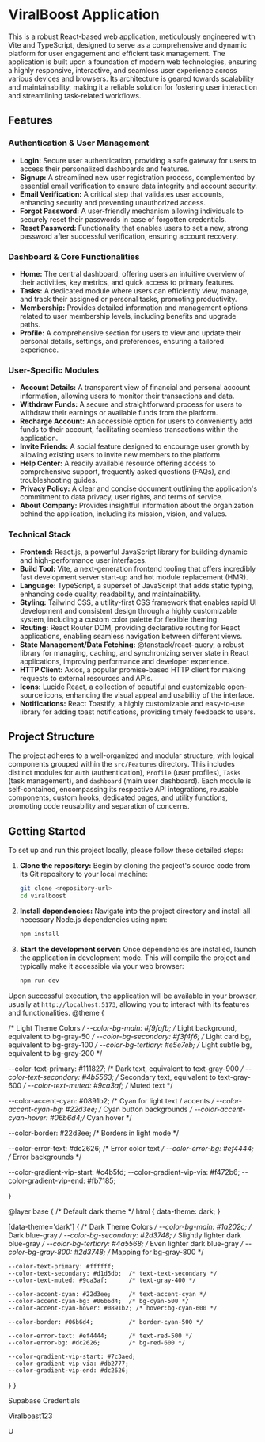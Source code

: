 # ViralBoost Application

This is a robust React-based web application, meticulously engineered with Vite and TypeScript, designed to serve as a comprehensive and dynamic platform for user engagement and efficient task management. The application is built upon a foundation of modern web technologies, ensuring a highly responsive, interactive, and seamless user experience across various devices and browsers. Its architecture is geared towards scalability and maintainability, making it a reliable solution for fostering user interaction and streamlining task-related workflows.

## Features

### Authentication & User Management
- **Login:** Secure user authentication, providing a safe gateway for users to access their personalized dashboards and features.
- **Signup:** A streamlined new user registration process, complemented by essential email verification to ensure data integrity and account security.
- **Email Verification:** A critical step that validates user accounts, enhancing security and preventing unauthorized access.
- **Forgot Password:** A user-friendly mechanism allowing individuals to securely reset their passwords in case of forgotten credentials.
- **Reset Password:** Functionality that enables users to set a new, strong password after successful verification, ensuring account recovery.

### Dashboard & Core Functionalities
- **Home:** The central dashboard, offering users an intuitive overview of their activities, key metrics, and quick access to primary features.
- **Tasks:** A dedicated module where users can efficiently view, manage, and track their assigned or personal tasks, promoting productivity.
- **Membership:** Provides detailed information and management options related to user membership levels, including benefits and upgrade paths.
- **Profile:** A comprehensive section for users to view and update their personal details, settings, and preferences, ensuring a tailored experience.

### User-Specific Modules
- **Account Details:** A transparent view of financial and personal account information, allowing users to monitor their transactions and data.
- **Withdraw Funds:** A secure and straightforward process for users to withdraw their earnings or available funds from the platform.
- **Recharge Account:** An accessible option for users to conveniently add funds to their account, facilitating seamless transactions within the application.
- **Invite Friends:** A social feature designed to encourage user growth by allowing existing users to invite new members to the platform.
- **Help Center:** A readily available resource offering access to comprehensive support, frequently asked questions (FAQs), and troubleshooting guides.
- **Privacy Policy:** A clear and concise document outlining the application's commitment to data privacy, user rights, and terms of service.
- **About Company:** Provides insightful information about the organization behind the application, including its mission, vision, and values.

### Technical Stack
- **Frontend:** React.js, a powerful JavaScript library for building dynamic and high-performance user interfaces.
- **Build Tool:** Vite, a next-generation frontend tooling that offers incredibly fast development server start-up and hot module replacement (HMR).
- **Language:** TypeScript, a superset of JavaScript that adds static typing, enhancing code quality, readability, and maintainability.
- **Styling:** Tailwind CSS, a utility-first CSS framework that enables rapid UI development and consistent design through a highly customizable system, including a custom color palette for flexible theming.
- **Routing:** React Router DOM, providing declarative routing for React applications, enabling seamless navigation between different views.
- **State Management/Data Fetching:** @tanstack/react-query, a robust library for managing, caching, and synchronizing server state in React applications, improving performance and developer experience.
- **HTTP Client:** Axios, a popular promise-based HTTP client for making requests to external resources and APIs.
- **Icons:** Lucide React, a collection of beautiful and customizable open-source icons, enhancing the visual appeal and usability of the interface.
- **Notifications:** React Toastify, a highly customizable and easy-to-use library for adding toast notifications, providing timely feedback to users.

## Project Structure

The project adheres to a well-organized and modular structure, with logical components grouped within the `src/Features` directory. This includes distinct modules for `Auth` (authentication), `Profile` (user profiles), `Tasks` (task management), and `dashboard` (main user dashboard). Each module is self-contained, encompassing its respective API integrations, reusable components, custom hooks, dedicated pages, and utility functions, promoting code reusability and separation of concerns.

## Getting Started

To set up and run this project locally, please follow these detailed steps:

1. **Clone the repository:** Begin by cloning the project's source code from its Git repository to your local machine:
   ```bash
   git clone <repository-url>
   cd viralboost
   ```

2. **Install dependencies:** Navigate into the project directory and install all necessary Node.js dependencies using npm:
   ```bash
   npm install
   ```

3. **Start the development server:** Once dependencies are installed, launch the application in development mode. This will compile the project and typically make it accessible via your web browser:
   ```bash
   npm run dev
   ```

Upon successful execution, the application will be available in your browser, usually at `http://localhost:5173`, allowing you to interact with its features and functionalities.
@theme {

  /* Light Theme Colors */
  --color-bg-main: #f9fafb;          /* Light background, equivalent to bg-gray-50 */
  --color-bg-secondary: #f3f4f6;     /* Light card bg, equivalent to bg-gray-100 */
  --color-bg-tertiary: #e5e7eb;      /* Light subtle bg, equivalent to bg-gray-200 */

  --color-text-primary: #111827;     /* Dark text, equivalent to text-gray-900 */
  --color-text-secondary: #4b5563;   /* Secondary text, equivalent to text-gray-600 */
  --color-text-muted: #9ca3af;       /* Muted text */

  --color-accent-cyan: #0891b2;      /* Cyan for light text / accents */
  --color-accent-cyan-bg: #22d3ee;   /* Cyan button backgrounds */
  --color-accent-cyan-hover: #06b6d4;/* Cyan hover */

  --color-border: #22d3ee;            /* Borders in light mode */

  --color-error-text: #dc2626;       /* Error color text */
  --color-error-bg: #ef4444;         /* Error backgrounds */

  --color-gradient-vip-start: #c4b5fd;
  --color-gradient-vip-via: #f472b6;
  --color-gradient-vip-end: #fb7185;


}

@layer base {
  /* Default dark theme */
  html {
    data-theme: dark;
  }
  
  [data-theme='dark'] {
    /* Dark Theme Colors */
    --color-bg-main: #1a202c; /* Dark blue-gray */
    --color-bg-secondary: #2d3748; /* Slightly lighter dark blue-gray */
    --color-bg-tertiary: #4a5568; /* Even lighter dark blue-gray */
    --color-bg-gray-800: #2d3748; /* Mapping for bg-gray-800 */

    --color-text-primary: #ffffff;
    --color-text-secondary: #d1d5db;  /* text-text-secondary */
    --color-text-muted: #9ca3af;      /* text-gray-400 */

    --color-accent-cyan: #22d3ee;     /* text-accent-cyan */
    --color-accent-cyan-bg: #06b6d4;  /* bg-cyan-500 */
    --color-accent-cyan-hover: #0891b2; /* hover:bg-cyan-600 */

    --color-border: #06b6d4;          /* border-cyan-500 */

    --color-error-text: #ef4444;      /* text-red-500 */
    --color-error-bg: #dc2626;        /* bg-red-600 */

    --color-gradient-vip-start: #7c3aed;
    --color-gradient-vip-via: #db2777;
    --color-gradient-vip-end: #dc2626;
  }
}



Supabase Credentials

Viralboast123




U